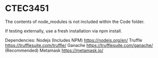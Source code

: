# CTEC3451
The contents of node_modules is not included within the Code folder.

If testing externally, use a fresh installation via npm install.

Dependencies:
Nodejs (Includes NPM) https://nodejs.org/en/
Truffle https://trufflesuite.com/truffle/
Ganache https://trufflesuite.com/ganache/
(Recommended) Metamask https://metamask.io/
